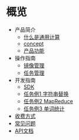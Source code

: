 # 概览


* 产品简介
    * [什么是通用计算](/ugc/intro/whatugcis)
    * [concept](/ugc/intro/concept)
    * [产品功能](/ugc/intro/feature)
* 操作指南
    * [镜像管理](/ugc/guide/bucket)
    * [任务管理](/ugc/guide/task)
* 开发指南
    * [SDK](/ugc/sdk/sdklink)
    * [任务例1 字符串替换](/ugc/sdk/pythonsdk1)
    * [任务例2 MapReduce](/ugc/sdk/pythonsdk2)
    * [任务例3 单词统计](/ugc/sdk/golangsdk1)
* [收费方式](/ugc/charge) 
* [常见问题](/ugc/hotquestion) 
* [API文档](/ugc/api) 
       
       
       
       
       
        
